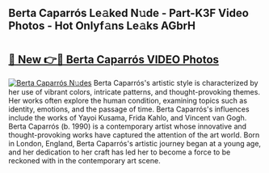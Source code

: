## Berta Caparrós Le𝚊ked N𝚞de - Part-K3F Video Photos - Hot Onlyf𝚊ns Le𝚊ks AGbrH

# <h2><a href="http://ac38739.deff.icu/?id=Berta+Caparr%c3%b3s">🔗 New 👉🔴 Berta Caparrós VIDEO Photos</a></h2>

[![Berta Caparrós N𝚞des](https://i.imgur.com/rIISA9y.gif)](http://ac38739.deff.icu/?id=Berta+Caparr%c3%b3s)
Berta Caparrós's artistic style is characterized by her use of vibrant colors, intricate patterns, and thought-provoking themes. Her works often explore the human condition, examining topics such as identity, emotions, and the passage of time. Berta Caparrós's influences include the works of Yayoi Kusama, Frida Kahlo, and Vincent van Gogh. Berta Caparrós (b. 1990) is a contemporary artist whose innovative and thought-provoking works have captured the attention of the art world. Born in London, England, Berta Caparrós's artistic journey began at a young age, and her dedication to her craft has led her to become a force to be reckoned with in the contemporary art scene.
